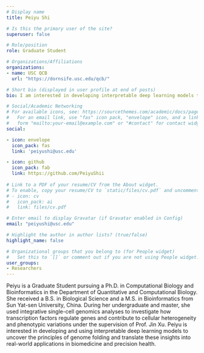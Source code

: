 ```yaml
---
# Display name
title: Peiyu Shi

# Is this the primary user of the site?
superuser: false

# Role/position
role: Graduate Student

# Organizations/Affiliations
organizations:
- name: USC QCB
  url: "https://dornsife.usc.edu/qcb/"

# Short bio (displayed in user profile at end of posts)
bio: I am interested in developing interpretable deep learning models to uncover the principles of genome folding and translate these insights into real-world applications in biomedicine and precision health.

# Social/Academic Networking
# For available icons, see: https://sourcethemes.com/academic/docs/page-builder/#icons
#   For an email link, use "fas" icon pack, "envelope" icon, and a link in the
#   form "mailto:your-email@example.com" or "#contact" for contact widget.
social:

- icon: envelope
  icon_pack: fas
  link: 'peiyushi@usc.edu'

- icon: github
  icon_pack: fab
  link: https://github.com/PeiyuShii
  
# Link to a PDF of your resume/CV from the About widget.
# To enable, copy your resume/CV to `static/files/cv.pdf` and uncomment the lines below.
# - icon: cv
#   icon_pack: ai
#   link: files/cv.pdf

# Enter email to display Gravatar (if Gravatar enabled in Config)
email: "peiyushi@usc.edu"

# Highlight the author in author lists? (true/false)
highlight_name: false

# Organizational groups that you belong to (for People widget)
#   Set this to `[]` or comment out if you are not using People widget.
user_groups:
- Researchers
---
```


Peiyu is a Graduate Student pursuing a Ph.D. in Computational Biology and Bioinformatics in the Department of Quantitative and Computational Biology. She received a B.S. in Biological Science and a M.S. in Bioinformatics from Sun Yat-sen University, China. During her undergraduate and master, she used integrative single-cell genomics analyses to investigate how transcription factors regulate genes and contribute to cellular heterogeneity and phenotypic variations under the supervision of Prof. Jin Xu. 
Peiyu is interested in developing and using interpretable deep learning models to uncover the principles of genome folding and translate these insights into real-world applications in biomedicine and precision health.
